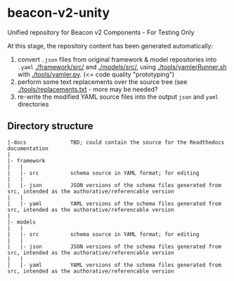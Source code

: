 # beacon-v2-unity
Unified repository for Beacon v2 Components - For Testing Only

At this stage, the repository content has been generated automatically:

1. convert `.json` files from original framework & model repositories into `.yaml` [./framework/src/](./framework/src/) and [./models/src/](./models/src/), using [./tools/yamlerRunner.sh](./tools/yamlerRunner.sh) with [./tools/yamler.py](./tools/yamler.py). (<= code quality "prototyping")
2. perform some text replacements over the source tree (see [./tools/replacements.txt](./tools/replacements.txt) - more may be needed?
3. re-write the modified YAML source files into the output `json` and `yaml` directories

## Directory structure

```
|-docs              TBD; could contain the source for the Readthedocs documentation
|
|- framework
|   |
|   |- src          schema source in YAML format; for editing
|   |
|   |- json         JSON versions of the schema files generated from src, intended as the authorative/referencable version
|   |
|   |- yaml         YAML versions of the schema files generated from src, intended as the authorative/referencable version
|
|- models
|   |
|   |- src          schema source in YAML format; for editing
|   |
|   |- json         JSON versions of the schema files generated from src, intended as the authorative/referencable version
|   |
|   |- yaml         YAML versions of the schema files generated from src, intended as the authorative/referencable version
```
